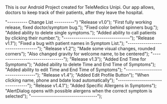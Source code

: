 This is our Android Project created for TeleMedics Unipi.
Our app allows, doctors to keep track of their patients, after they leave the hospital.

"---------- Change List ----------")
"Release v1.0");
"First fully working release, fixed doctor/symptom bug.");
"Fixed color behind spinners bug.");
"Added ability to delete single symptoms.");
"Added ability to call patients by clicking their number.");
"---------------------------------");
"Release v1.1");
"Fixed a bug with patient names in Symptom List.");
"---------------------------------");
"Release v1.2");
"Made some visual changes, rounded corners");
"Also changed gravity for welcome name, to be centered");
"---------------------------------");
"Release v1.3");
"Added End Time for Symptoms");
"Added ability to delete Time and End Time of Symptoms");
"Added ability to edit Time and End Time of Symptoms");
"---------------------------------");
"Release v1.4");
"Added Edit Profile Button");
"When clicking name, phone and bdate load automatically");
"---------------------------------");
"Release v1.4.1");
"Added Specific Allergens in Symptoms");
"AlertDialog opens with possible alergens when the correct symptom is selected");
"---------------------------------");




